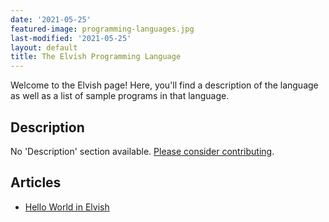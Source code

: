 ```yaml
---
date: '2021-05-25'
featured-image: programming-languages.jpg
last-modified: '2021-05-25'
layout: default
title: The Elvish Programming Language
---
```


Welcome to the Elvish page! Here, you'll find a description of the language as well as a list of sample programs in that language.

## Description

No 'Description' section available. [Please consider contributing](https://github.com/TheRenegadeCoder/sample-programs-website).

## Articles

- [Hello World in Elvish](https://sampleprograms.io/projects/hello-world/elvish)